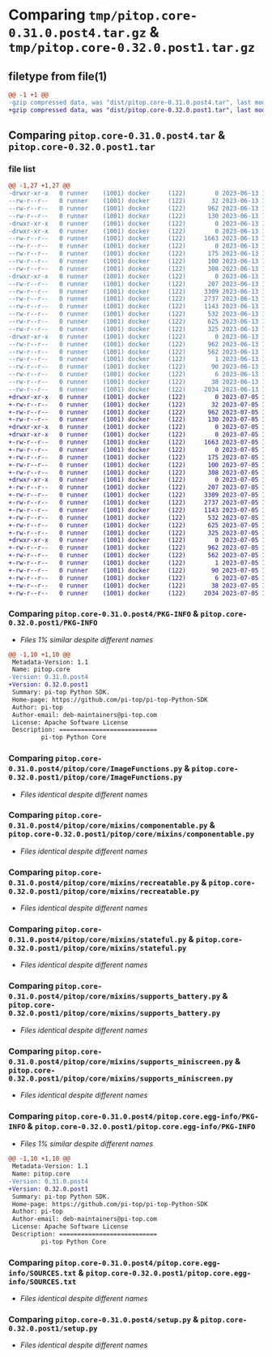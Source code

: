 # Comparing `tmp/pitop.core-0.31.0.post4.tar.gz` & `tmp/pitop.core-0.32.0.post1.tar.gz`

## filetype from file(1)

```diff
@@ -1 +1 @@
-gzip compressed data, was "dist/pitop.core-0.31.0.post4.tar", last modified: Tue Jun 13 18:30:06 2023, max compression
+gzip compressed data, was "dist/pitop.core-0.32.0.post1.tar", last modified: Wed Jul  5 13:37:06 2023, max compression
```

## Comparing `pitop.core-0.31.0.post4.tar` & `pitop.core-0.32.0.post1.tar`

### file list

```diff
@@ -1,27 +1,27 @@
-drwxr-xr-x   0 runner    (1001) docker     (122)        0 2023-06-13 18:30:06.000000 pitop.core-0.31.0.post4/
--rw-r--r--   0 runner    (1001) docker     (122)       32 2023-06-13 18:29:44.000000 pitop.core-0.31.0.post4/MANIFEST.in
--rw-r--r--   0 runner    (1001) docker     (122)      962 2023-06-13 18:30:06.000000 pitop.core-0.31.0.post4/PKG-INFO
--rw-r--r--   0 runner    (1001) docker     (122)      130 2023-06-13 18:29:44.000000 pitop.core-0.31.0.post4/README.rst
-drwxr-xr-x   0 runner    (1001) docker     (122)        0 2023-06-13 18:30:06.000000 pitop.core-0.31.0.post4/pitop/
-drwxr-xr-x   0 runner    (1001) docker     (122)        0 2023-06-13 18:30:06.000000 pitop.core-0.31.0.post4/pitop/core/
--rw-r--r--   0 runner    (1001) docker     (122)     1663 2023-06-13 18:29:44.000000 pitop.core-0.31.0.post4/pitop/core/ImageFunctions.py
--rw-r--r--   0 runner    (1001) docker     (122)        0 2023-06-13 18:29:44.000000 pitop.core-0.31.0.post4/pitop/core/__init__.py
--rw-r--r--   0 runner    (1001) docker     (122)      175 2023-06-13 18:29:44.000000 pitop.core-0.31.0.post4/pitop/core/data_structures.py
--rw-r--r--   0 runner    (1001) docker     (122)      100 2023-06-13 18:29:44.000000 pitop.core-0.31.0.post4/pitop/core/exceptions.py
--rw-r--r--   0 runner    (1001) docker     (122)      308 2023-06-13 18:29:44.000000 pitop.core-0.31.0.post4/pitop/core/import_opencv.py
-drwxr-xr-x   0 runner    (1001) docker     (122)        0 2023-06-13 18:30:06.000000 pitop.core-0.31.0.post4/pitop/core/mixins/
--rw-r--r--   0 runner    (1001) docker     (122)      207 2023-06-13 18:29:44.000000 pitop.core-0.31.0.post4/pitop/core/mixins/__init__.py
--rw-r--r--   0 runner    (1001) docker     (122)     3309 2023-06-13 18:29:44.000000 pitop.core-0.31.0.post4/pitop/core/mixins/componentable.py
--rw-r--r--   0 runner    (1001) docker     (122)     2737 2023-06-13 18:29:44.000000 pitop.core-0.31.0.post4/pitop/core/mixins/recreatable.py
--rw-r--r--   0 runner    (1001) docker     (122)     1143 2023-06-13 18:29:44.000000 pitop.core-0.31.0.post4/pitop/core/mixins/stateful.py
--rw-r--r--   0 runner    (1001) docker     (122)      532 2023-06-13 18:29:44.000000 pitop.core-0.31.0.post4/pitop/core/mixins/supports_battery.py
--rw-r--r--   0 runner    (1001) docker     (122)      625 2023-06-13 18:29:44.000000 pitop.core-0.31.0.post4/pitop/core/mixins/supports_miniscreen.py
--rw-r--r--   0 runner    (1001) docker     (122)      325 2023-06-13 18:29:44.000000 pitop.core-0.31.0.post4/pitop/core/utils.py
-drwxr-xr-x   0 runner    (1001) docker     (122)        0 2023-06-13 18:30:06.000000 pitop.core-0.31.0.post4/pitop.core.egg-info/
--rw-r--r--   0 runner    (1001) docker     (122)      962 2023-06-13 18:30:06.000000 pitop.core-0.31.0.post4/pitop.core.egg-info/PKG-INFO
--rw-r--r--   0 runner    (1001) docker     (122)      562 2023-06-13 18:30:06.000000 pitop.core-0.31.0.post4/pitop.core.egg-info/SOURCES.txt
--rw-r--r--   0 runner    (1001) docker     (122)        1 2023-06-13 18:30:06.000000 pitop.core-0.31.0.post4/pitop.core.egg-info/dependency_links.txt
--rw-r--r--   0 runner    (1001) docker     (122)       90 2023-06-13 18:30:06.000000 pitop.core-0.31.0.post4/pitop.core.egg-info/requires.txt
--rw-r--r--   0 runner    (1001) docker     (122)        6 2023-06-13 18:30:06.000000 pitop.core-0.31.0.post4/pitop.core.egg-info/top_level.txt
--rw-r--r--   0 runner    (1001) docker     (122)       38 2023-06-13 18:30:06.000000 pitop.core-0.31.0.post4/setup.cfg
--rw-r--r--   0 runner    (1001) docker     (122)     2034 2023-06-13 18:29:44.000000 pitop.core-0.31.0.post4/setup.py
+drwxr-xr-x   0 runner    (1001) docker     (122)        0 2023-07-05 13:37:06.000000 pitop.core-0.32.0.post1/
+-rw-r--r--   0 runner    (1001) docker     (122)       32 2023-07-05 13:36:52.000000 pitop.core-0.32.0.post1/MANIFEST.in
+-rw-r--r--   0 runner    (1001) docker     (122)      962 2023-07-05 13:37:06.000000 pitop.core-0.32.0.post1/PKG-INFO
+-rw-r--r--   0 runner    (1001) docker     (122)      130 2023-07-05 13:36:52.000000 pitop.core-0.32.0.post1/README.rst
+drwxr-xr-x   0 runner    (1001) docker     (122)        0 2023-07-05 13:37:06.000000 pitop.core-0.32.0.post1/pitop/
+drwxr-xr-x   0 runner    (1001) docker     (122)        0 2023-07-05 13:37:06.000000 pitop.core-0.32.0.post1/pitop/core/
+-rw-r--r--   0 runner    (1001) docker     (122)     1663 2023-07-05 13:36:52.000000 pitop.core-0.32.0.post1/pitop/core/ImageFunctions.py
+-rw-r--r--   0 runner    (1001) docker     (122)        0 2023-07-05 13:36:52.000000 pitop.core-0.32.0.post1/pitop/core/__init__.py
+-rw-r--r--   0 runner    (1001) docker     (122)      175 2023-07-05 13:36:52.000000 pitop.core-0.32.0.post1/pitop/core/data_structures.py
+-rw-r--r--   0 runner    (1001) docker     (122)      100 2023-07-05 13:36:52.000000 pitop.core-0.32.0.post1/pitop/core/exceptions.py
+-rw-r--r--   0 runner    (1001) docker     (122)      308 2023-07-05 13:36:52.000000 pitop.core-0.32.0.post1/pitop/core/import_opencv.py
+drwxr-xr-x   0 runner    (1001) docker     (122)        0 2023-07-05 13:37:06.000000 pitop.core-0.32.0.post1/pitop/core/mixins/
+-rw-r--r--   0 runner    (1001) docker     (122)      207 2023-07-05 13:36:52.000000 pitop.core-0.32.0.post1/pitop/core/mixins/__init__.py
+-rw-r--r--   0 runner    (1001) docker     (122)     3309 2023-07-05 13:36:52.000000 pitop.core-0.32.0.post1/pitop/core/mixins/componentable.py
+-rw-r--r--   0 runner    (1001) docker     (122)     2737 2023-07-05 13:36:52.000000 pitop.core-0.32.0.post1/pitop/core/mixins/recreatable.py
+-rw-r--r--   0 runner    (1001) docker     (122)     1143 2023-07-05 13:36:52.000000 pitop.core-0.32.0.post1/pitop/core/mixins/stateful.py
+-rw-r--r--   0 runner    (1001) docker     (122)      532 2023-07-05 13:36:52.000000 pitop.core-0.32.0.post1/pitop/core/mixins/supports_battery.py
+-rw-r--r--   0 runner    (1001) docker     (122)      625 2023-07-05 13:36:52.000000 pitop.core-0.32.0.post1/pitop/core/mixins/supports_miniscreen.py
+-rw-r--r--   0 runner    (1001) docker     (122)      325 2023-07-05 13:36:52.000000 pitop.core-0.32.0.post1/pitop/core/utils.py
+drwxr-xr-x   0 runner    (1001) docker     (122)        0 2023-07-05 13:37:06.000000 pitop.core-0.32.0.post1/pitop.core.egg-info/
+-rw-r--r--   0 runner    (1001) docker     (122)      962 2023-07-05 13:37:06.000000 pitop.core-0.32.0.post1/pitop.core.egg-info/PKG-INFO
+-rw-r--r--   0 runner    (1001) docker     (122)      562 2023-07-05 13:37:06.000000 pitop.core-0.32.0.post1/pitop.core.egg-info/SOURCES.txt
+-rw-r--r--   0 runner    (1001) docker     (122)        1 2023-07-05 13:37:06.000000 pitop.core-0.32.0.post1/pitop.core.egg-info/dependency_links.txt
+-rw-r--r--   0 runner    (1001) docker     (122)       90 2023-07-05 13:37:06.000000 pitop.core-0.32.0.post1/pitop.core.egg-info/requires.txt
+-rw-r--r--   0 runner    (1001) docker     (122)        6 2023-07-05 13:37:06.000000 pitop.core-0.32.0.post1/pitop.core.egg-info/top_level.txt
+-rw-r--r--   0 runner    (1001) docker     (122)       38 2023-07-05 13:37:06.000000 pitop.core-0.32.0.post1/setup.cfg
+-rw-r--r--   0 runner    (1001) docker     (122)     2034 2023-07-05 13:36:52.000000 pitop.core-0.32.0.post1/setup.py
```

### Comparing `pitop.core-0.31.0.post4/PKG-INFO` & `pitop.core-0.32.0.post1/PKG-INFO`

 * *Files 1% similar despite different names*

```diff
@@ -1,10 +1,10 @@
 Metadata-Version: 1.1
 Name: pitop.core
-Version: 0.31.0.post4
+Version: 0.32.0.post1
 Summary: pi-top Python SDK.
 Home-page: https://github.com/pi-top/pi-top-Python-SDK
 Author: pi-top
 Author-email: deb-maintainers@pi-top.com
 License: Apache Software License
 Description: ===========================
         pi-top Python Core
```

### Comparing `pitop.core-0.31.0.post4/pitop/core/ImageFunctions.py` & `pitop.core-0.32.0.post1/pitop/core/ImageFunctions.py`

 * *Files identical despite different names*

### Comparing `pitop.core-0.31.0.post4/pitop/core/mixins/componentable.py` & `pitop.core-0.32.0.post1/pitop/core/mixins/componentable.py`

 * *Files identical despite different names*

### Comparing `pitop.core-0.31.0.post4/pitop/core/mixins/recreatable.py` & `pitop.core-0.32.0.post1/pitop/core/mixins/recreatable.py`

 * *Files identical despite different names*

### Comparing `pitop.core-0.31.0.post4/pitop/core/mixins/stateful.py` & `pitop.core-0.32.0.post1/pitop/core/mixins/stateful.py`

 * *Files identical despite different names*

### Comparing `pitop.core-0.31.0.post4/pitop/core/mixins/supports_battery.py` & `pitop.core-0.32.0.post1/pitop/core/mixins/supports_battery.py`

 * *Files identical despite different names*

### Comparing `pitop.core-0.31.0.post4/pitop/core/mixins/supports_miniscreen.py` & `pitop.core-0.32.0.post1/pitop/core/mixins/supports_miniscreen.py`

 * *Files identical despite different names*

### Comparing `pitop.core-0.31.0.post4/pitop.core.egg-info/PKG-INFO` & `pitop.core-0.32.0.post1/pitop.core.egg-info/PKG-INFO`

 * *Files 1% similar despite different names*

```diff
@@ -1,10 +1,10 @@
 Metadata-Version: 1.1
 Name: pitop.core
-Version: 0.31.0.post4
+Version: 0.32.0.post1
 Summary: pi-top Python SDK.
 Home-page: https://github.com/pi-top/pi-top-Python-SDK
 Author: pi-top
 Author-email: deb-maintainers@pi-top.com
 License: Apache Software License
 Description: ===========================
         pi-top Python Core
```

### Comparing `pitop.core-0.31.0.post4/pitop.core.egg-info/SOURCES.txt` & `pitop.core-0.32.0.post1/pitop.core.egg-info/SOURCES.txt`

 * *Files identical despite different names*

### Comparing `pitop.core-0.31.0.post4/setup.py` & `pitop.core-0.32.0.post1/setup.py`

 * *Files identical despite different names*

